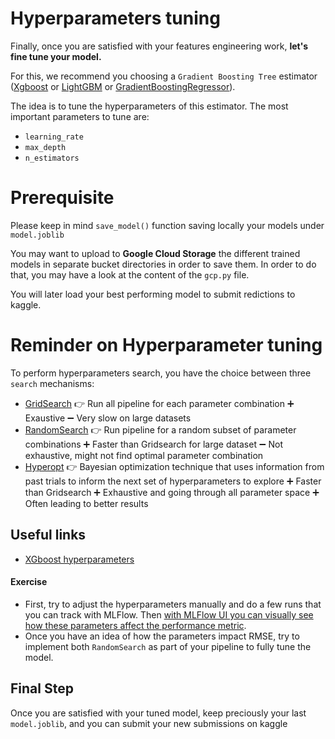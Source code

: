 # Hyperparameters tuning
Finally, once you are satisfied with your features engineering work, **let's fine tune your model.**

For this, we recommend you choosing a `Gradient Boosting Tree` estimator ([Xgboost](https://xgboost.readthedocs.io/en/latest/get_started.html) or [LightGBM](https://lightgbm.readthedocs.io/en/latest/) or [GradientBoostingRegressor](https://scikit-learn.org/stable/modules/generated/sklearn.ensemble.GradientBoostingRegressor.html)).

The idea is to tune the hyperparameters of this estimator. The most important parameters to tune are:
- `learning_rate`
- `max_depth`
- `n_estimators`

# Prerequisite
Please keep in mind `save_model()` function saving locally your models under `model.joblib`

You may want to upload to **Google Cloud Storage** the different trained models in separate bucket directories in order to save them. In order to do that, you may have a look at the content of the `gcp.py` file.

You will later load your best performing model to submit redictions to kaggle.


# Reminder on Hyperparameter tuning
To perform hyperparameters search, you have the choice between three `search` mechanisms:
- [GridSearch](https://scikit-learn.org/stable/modules/generated/sklearn.model_selection.GridSearchCV.html)
👉 Run all pipeline for each parameter combination
➕ Exaustive
➖ Very slow on large datasets
- [RandomSearch](https://scikit-learn.org/stable/modules/generated/sklearn.model_selection.RandomizedSearchCV.html)
👉 Run pipeline for a random subset of parameter combinations
➕ Faster than Gridsearch for large dataset
➖ Not exhaustive, might not find optimal parameter combination
- [Hyperopt](http://hyperopt.github.io/hyperopt/)
👉 Bayesian optimization technique that uses information from past trials to inform the next set of hyperparameters to explore
➕ Faster than Gridsearch
➕ Exhaustive and going through all parameter space
➕ Often leading to better results


## Useful links
- [XGboost hyperparameters](https://xgboost.readthedocs.io/en/latest/parameter.html)

#### Exercise
- First, try to adjust the hyperparameters manually and do a few runs that you can track with MLFlow. Then [with MLFlow UI you can visually see how these parameters affect the performance metric](https://mlflow.org/docs/latest/tracking.html#visualizing-metrics).
- Once you have an idea of how the parameters impact RMSE, try to implement both  `RandomSearch` as part of your pipeline to fully tune the model.

## Final Step
Once you are satisfied with your tuned model, keep preciously your last `model.joblib`, and you can submit your new submissions on kaggle

